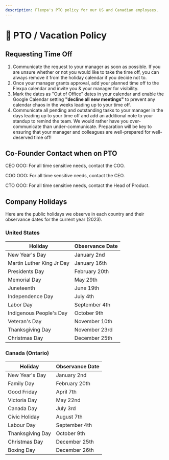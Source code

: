 ```yaml
---
description: Flexpa's PTO policy for our US and Canadian employees.
---
```


# 🌴 PTO / Vacation Policy

## Requesting Time Off

1. Communicate the request to your manager as soon as possible. If you are unsure whether or not you would like to take the time off, you can always remove it from the holiday calendar if you decide not to.&#x20;
2. Once your manager grants approval, add your planned time off to the Flexpa calendar and invite you & your manager for visibility.&#x20;
3. Mark the dates as "Out of Office" dates in your calendar and enable the Google Calendar setting **"decline all new meetings"** to prevent any calendar chaos in the weeks leading up to your time off.&#x20;
4. Communicate all pending and outstanding tasks to your manager in the days leading up to your time off and add an additional note to your standup to remind the team. We would rather have you over-communicate than under-communicate. Preparation will be key to ensuring that your manager and colleagues are well-prepared for well-deserved time off!&#x20;

## Co-Founder Contact when on PTO

CEO OOO: For all time sensitive needs, contact the COO.

COO OOO: For all time sensitive needs, contact the CEO.

CTO OOO: For all time sensitive needs, contact the Head of Product.


## Company Holidays

Here are the public holidays we observe in each country and their observance dates for the current year (2023).

### United States

| Holiday                   | Observance Date  |
| ------------------------- | ---------------- |
| New Year's Day            | January 2nd      |
| Martin Luther King Jr Day | January 16th     |
| Presidents Day            | February 20th    |
| Memorial Day              | May 29th         |
| Juneteenth                | June 19th        |
| Independence Day          | July 4th         |
| Labor Day                 | September 4th    |
| Indigenous People's Day   | October 9th      |
| Veteran's Day             | November 10th    |
| Thanksgiving Day          | November 23rd    |
| Christmas Day             | December 25th    |

### Canada (Ontario)

| Holiday          | Observance Date  |
| ---------------- | ---------------- |
| New Year's Day   | January 2nd      |
| Family Day       | February 20th    |
| Good Friday      | April 7th        |
| Victoria Day     | May 22nd         |
| Canada Day       | July 3rd         |
| Civic Holiday    | August 7th       |
| Labour Day       | September 4th    |
| Thanksgiving Day | October 9th      |
| Christmas Day    | December 25th    |
| Boxing Day       | December 26th    |

